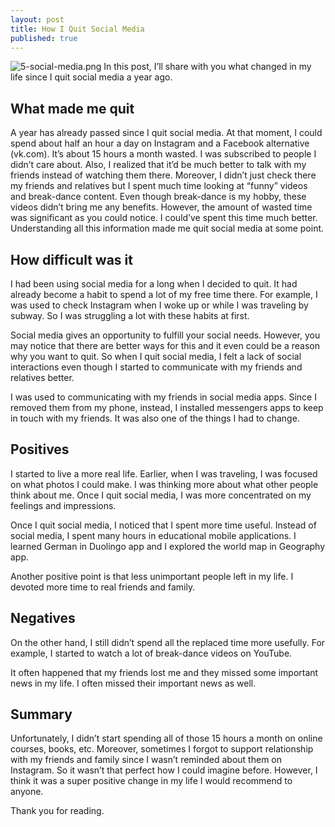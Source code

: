```yaml
---
layout: post
title: How I Quit Social Media
published: true
---
```

![5-social-media.png]({{site.baseurl}}/images/5-social-media.png)
In this post, I’ll share with you what changed in my life since I quit social media a year ago.
<!--more-->

## What made me quit

A year has already passed since I quit social media. At that moment, I could spend about half an hour a day on Instagram and a Facebook alternative (vk.com). It’s about 15 hours a month wasted. I was subscribed to people I didn’t care about. Also, I realized that it’d be much better to talk with my friends instead of watching them there. Moreover, I didn’t just check there my friends and relatives but I spent much time looking at “funny” videos and break-dance content. Even though break-dance is my hobby, these videos didn’t bring me any benefits. However, the amount of wasted time was significant as you could notice. I could’ve spent this time much better. Understanding all this information made me quit social media at some point.

## How difficult was it

I had been using social media for a long when I decided to quit. It had already become a habit to spend a lot of my free time there. For example, I was used to check Instagram when I woke up or while I was traveling by subway. So I was struggling a lot with these habits at first.

Social media gives an opportunity to fulfill your social needs. However, you may notice that there are better ways for this and it even could be a reason why you want to quit. So when I quit social media, I felt a lack of social interactions even though I started to communicate with my friends and relatives better.

I was used to communicating with my friends in social media apps. Since I removed them from my phone, instead, I installed messengers apps to keep in touch with my friends. It was also one of the things I had to change.

## Positives

I started to live a more real life. Earlier, when I was traveling, I was focused on what photos I could make. I was thinking more about what other people think about me. Once I quit social media, I was more concentrated on my feelings and impressions.

Once I quit social media, I noticed that I spent more time useful. Instead of social media, I spent many hours in educational mobile applications. I learned German in Duolingo app and I explored the world map in Geography app.

Another positive point is that less unimportant people left in my life. I devoted more time to real friends and family.

## Negatives

On the other hand, I still didn’t spend all the replaced time more usefully. For example, I started to watch a lot of break-dance videos on YouTube.

It often happened that my friends lost me and they missed some important news in my life. I often missed their important news as well.

## Summary

Unfortunately, I didn’t start spending all of those 15 hours a month on online courses, books, etc. Moreover, sometimes I forgot to support relationship with my friends and family since I wasn’t reminded about them on Instagram. So it wasn’t that perfect how I could imagine before. However, I think it was a super positive change in my life I would recommend to anyone.

Thank you for reading.
